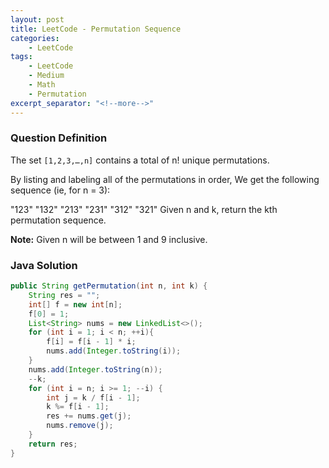 ```yaml
---
layout: post
title: LeetCode - Permutation Sequence
categories:
    - LeetCode
tags:
    - LeetCode
    - Medium
    - Math
    - Permutation
excerpt_separator: "<!--more-->"
---
```


### Question Definition

The set `[1,2,3,…,n]` contains a total of n! unique permutations.
<!--more-->

By listing and labeling all of the permutations in order,
We get the following sequence (ie, for n = 3):

"123"
"132"
"213"
"231"
"312"
"321"
Given n and k, return the kth permutation sequence.

**Note:** Given n will be between 1 and 9 inclusive.

### Java Solution
```java
public String getPermutation(int n, int k) {
    String res = "";
    int[] f = new int[n];
    f[0] = 1;
    List<String> nums = new LinkedList<>();
    for (int i = 1; i < n; ++i){
        f[i] = f[i - 1] * i;
        nums.add(Integer.toString(i));
    }
    nums.add(Integer.toString(n));
    --k;
    for (int i = n; i >= 1; --i) {
        int j = k / f[i - 1];
        k %= f[i - 1];
        res += nums.get(j);
        nums.remove(j);
    }
    return res;
}
```
